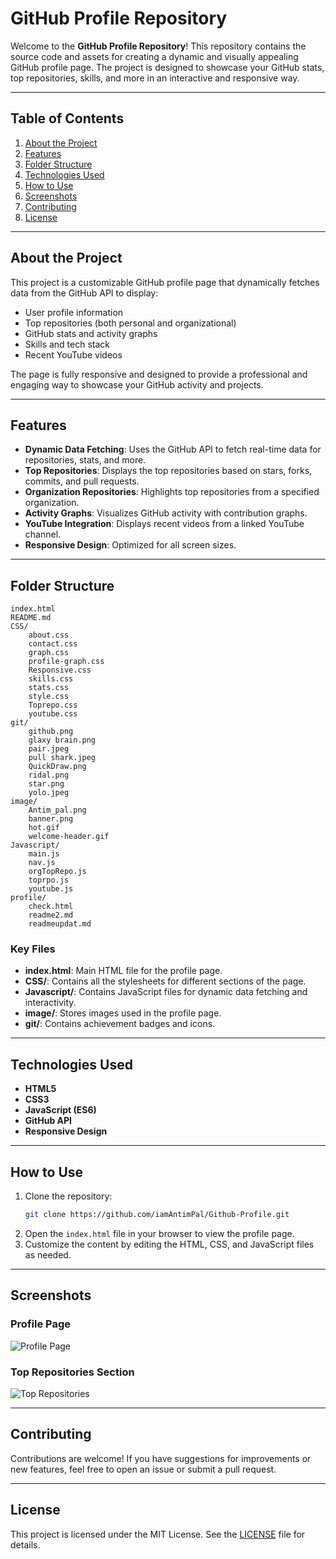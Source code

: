 # GitHub Profile Repository

Welcome to the **GitHub Profile Repository**! This repository contains the source code and assets for creating a dynamic and visually appealing GitHub profile page. The project is designed to showcase your GitHub stats, top repositories, skills, and more in an interactive and responsive way.

---

## Table of Contents

1. [About the Project](#about-the-project)
2. [Features](#features)
3. [Folder Structure](#folder-structure)
4. [Technologies Used](#technologies-used)
5. [How to Use](#how-to-use)
6. [Screenshots](#screenshots)
7. [Contributing](#contributing)
8. [License](#license)

---

## About the Project

This project is a customizable GitHub profile page that dynamically fetches data from the GitHub API to display:
- User profile information
- Top repositories (both personal and organizational)
- GitHub stats and activity graphs
- Skills and tech stack
- Recent YouTube videos

The page is fully responsive and designed to provide a professional and engaging way to showcase your GitHub activity and projects.

---

## Features

- **Dynamic Data Fetching**: Uses the GitHub API to fetch real-time data for repositories, stats, and more.
- **Top Repositories**: Displays the top repositories based on stars, forks, commits, and pull requests.
- **Organization Repositories**: Highlights top repositories from a specified organization.
- **Activity Graphs**: Visualizes GitHub activity with contribution graphs.
- **YouTube Integration**: Displays recent videos from a linked YouTube channel.
- **Responsive Design**: Optimized for all screen sizes.

---

## Folder Structure

```
index.html
README.md
CSS/
    about.css
    contact.css
    graph.css
    profile-graph.css
    Responsive.css
    skills.css
    stats.css
    style.css
    Toprepo.css
    youtube.css
git/
    github.png
    glaxy brain.png
    pair.jpeg
    pull shark.jpeg
    QuickDraw.png
    ridal.png
    star.png
    yolo.jpeg
image/
    Antim_pal.png
    banner.png
    hot.gif
    welcome-header.gif
Javascript/
    main.js
    nav.js
    orgTopRepo.js
    toprpo.js
    youtube.js
profile/
    check.html
    readme2.md
    readmeupdat.md
```

### Key Files

- **index.html**: Main HTML file for the profile page.
- **CSS/**: Contains all the stylesheets for different sections of the page.
- **Javascript/**: Contains JavaScript files for dynamic data fetching and interactivity.
- **image/**: Stores images used in the profile page.
- **git/**: Contains achievement badges and icons.

---

## Technologies Used

- **HTML5**
- **CSS3**
- **JavaScript (ES6)**
- **GitHub API**
- **Responsive Design**

---

## How to Use

1. Clone the repository:
   ```bash
   git clone https://github.com/iamAntimPal/Github-Profile.git
   ```
2. Open the `index.html` file in your browser to view the profile page.
3. Customize the content by editing the HTML, CSS, and JavaScript files as needed.

---

## Screenshots

### Profile Page
![Profile Page](image/banner.png)

### Top Repositories Section
![Top Repositories](image/welcome-header.gif)

---

## Contributing

Contributions are welcome! If you have suggestions for improvements or new features, feel free to open an issue or submit a pull request.

---

## License

This project is licensed under the MIT License. See the [LICENSE](LICENSE) file for details.